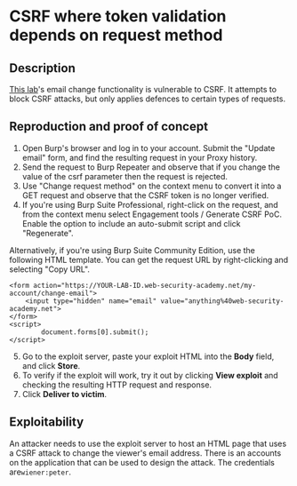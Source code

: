 # CSRF where token validation depends on request method

## Description

[This lab](https://portswigger.net/web-security/csrf/bypassing-token-validation/lab-token-validation-depends-on-request-method)'s email change functionality is vulnerable to CSRF. It attempts to block CSRF attacks, but only applies defences to certain types of requests. 

## Reproduction and proof of concept

1. Open Burp's browser and log in to your account. Submit the "Update email" form, and find the resulting request in your Proxy history.
2. Send the request to Burp Repeater and observe that if you change the value of the csrf parameter then the request is rejected.
3. Use "Change request method" on the context menu to convert it into a GET request and observe that the CSRF token is no longer verified.
4. If you're using Burp Suite Professional, right-click on the request, and from the context menu select Engagement tools / Generate CSRF PoC. Enable the option to include an auto-submit script and click "Regenerate".

Alternatively, if you're using Burp Suite Community Edition, use the following HTML template. You can get the request URL by right-clicking and selecting "Copy URL".

```text
<form action="https://YOUR-LAB-ID.web-security-academy.net/my-account/change-email">
    <input type="hidden" name="email" value="anything%40web-security-academy.net">
</form>
<script>
        document.forms[0].submit();
</script>
```

5. Go to the exploit server, paste your exploit HTML into the **Body** field, and click **Store**.
6. To verify if the exploit will work, try it out by clicking **View exploit** and checking the resulting HTTP request and response.
7. Click **Deliver to victim**.

## Exploitability

An attacker needs to use the exploit server to host an HTML page that uses a CSRF attack to change the viewer's email address. There is an accounts on the application that can be used to design the attack. The credentials are`wiener:peter`.
